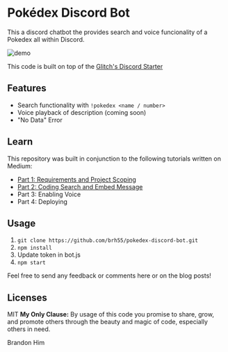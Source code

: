 # Pokédex Discord Bot
This a discord chatbot the provides search and voice funcionality of a Pokedex all within Discord.

![demo](http://g.recordit.co/4gbDcJ9Yr1.gif)

This code is built on top of the [Glitch's Discord Starter](https://github.com/FogCreek/starter-discord)

## Features
- Search functionality with `!pokedex <name / number>`
- Voice playback of description (coming soon)
- "No Data" Error

## Learn
This repository was built in conjunction to the following tutorials written on Medium:

- [Part 1: Requirements and Project Scoping](https://medium.com/@HimBrandon/discord-pok%C3%A9dex-chatbot-tutorial-part-1-b003b7decb5e)
- [Part 2: Coding Search and Embed Message](https://medium.com/@HimBrandon/discord-pok%C3%A9dex-chatbot-tutorial-part-2-ec57490f8e02)
- Part 3: Enabling Voice
- Part 4: Deploying

## Usage
1. `git clone https://github.com/brh55/pokedex-discord-bot.git`
2. `npm install`
3. Update token in bot.js
4. `npm start`

Feel free to send any feedback or comments here or on the blog posts!

## Licenses
MIT
**My Only Clause:** By usage of this code you promise to share, grow, and promote others through the beauty and magic of code, especially others in need.

Brandon Him

